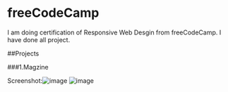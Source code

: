 # freeCodeCamp
I am doing certification of Responsive Web Desgin from freeCodeCamp.
I have done all project.

##Projects 

###1.Magzine

Screenshot:![image](https://user-images.githubusercontent.com/95537899/215329429-a75dfb5d-1daa-40e9-8104-34704f7b662b.png)
![image](https://user-images.githubusercontent.com/95537899/215329462-960332e2-218a-46a1-b8cf-b5bbc397b35f.png)

